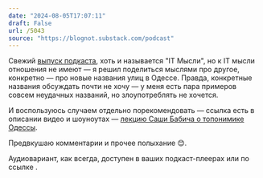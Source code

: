 ```yaml
---
date: "2024-08-05T17:07:11"
draft: False
url: /5043
source: "https://blognot.substack.com/podcast"
---
```


Свежий [выпуск подкаста](https://youtu.be/p3nT7xm6x8g), хоть и называется "IT Мысли", но к IT мысли отношения не имеют — я решил поделиться мыслями про другое, конкретно — про новые названия улиц в Одессе. Правда, конкретные названия обсуждать почти не хочу — у меня есть пара примеров совсем неудачных названий, но злоупотреблять не хочется.

И воспользуюсь случаем отдельно порекомендовать — ссылка есть в описании видео и шоуноутах — [лекцию Саши Бабича о топонимике Одессы](https://www.youtube.com/watch?v=MJcn-5gN95w). 

Предвкушаю комментарии и прочее полыхание 😊. 

Аудиовариант, как всегда, доступен в ваших подкаст-плеерах или по ссылке .
